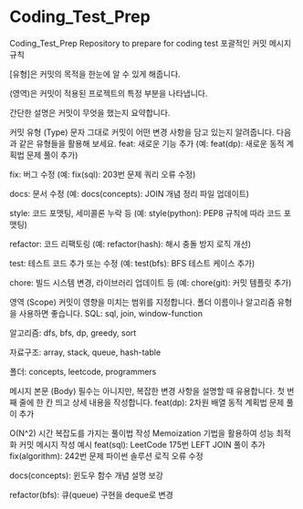 # Coding_Test_Prep
Coding_Test_Prep
Repository to prepare for coding test 
포괄적인 커밋 메시지 규칙

[유형]은 커밋의 목적을 한눈에 알 수 있게 해줍니다.

(영역)은 커밋이 적용된 프로젝트의 특정 부분을 나타냅니다.

간단한 설명은 커밋이 무엇을 했는지 요약합니다.

커밋 유형 (Type) 문자 그대로 커밋이 어떤 변경 사항을 담고 있는지 알려줍니다. 다음과 같은 유형들을 활용해 보세요.
feat: 새로운 기능 추가 (예: feat(dp): 새로운 동적 계획법 문제 풀이 추가)

fix: 버그 수정 (예: fix(sql): 203번 문제 쿼리 오류 수정)

docs: 문서 수정 (예: docs(concepts): JOIN 개념 정리 파일 업데이트)

style: 코드 포맷팅, 세미콜론 누락 등 (예: style(python): PEP8 규칙에 따라 코드 포맷팅)

refactor: 코드 리팩토링 (예: refactor(hash): 해시 충돌 방지 로직 개선)

test: 테스트 코드 추가 또는 수정 (예: test(bfs): BFS 테스트 케이스 추가)

chore: 빌드 시스템 변경, 라이브러리 업데이트 등 (예: chore(git): 커밋 템플릿 추가)

영역 (Scope) 커밋이 영향을 미치는 범위를 지정합니다. 폴더 이름이나 알고리즘 유형을 사용하면 좋습니다.
SQL: sql, join, window-function

알고리즘: dfs, bfs, dp, greedy, sort

자료구조: array, stack, queue, hash-table

폴더: concepts, leetcode, programmers

메시지 본문 (Body) 필수는 아니지만, 복잡한 변경 사항을 설명할 때 유용합니다. 첫 번째 줄에 한 칸 띄고 상세 내용을 작성합니다.
feat(dp): 2차원 배열 동적 계획법 문제 풀이 추가

O(N^2) 시간 복잡도를 가지는 풀이법 작성
Memoization 기법을 활용하여 성능 최적화 커밋 메시지 작성 예시 feat(sql): LeetCode 175번 LEFT JOIN 풀이 추가
fix(algorithm): 242번 문제 파이썬 솔루션 로직 오류 수정

docs(concepts): 윈도우 함수 개념 설명 보강

refactor(bfs): 큐(queue) 구현을 deque로 변경